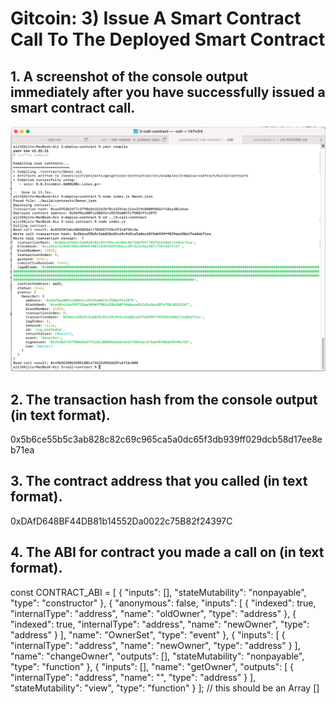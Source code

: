 # Gitcoin: 3) Issue A Smart Contract Call To The Deployed Smart Contract

## 1. A screenshot of the console output immediately after you have successfully issued a smart contract call.
![image info](task-3-call-contract.png)

## 2. The transaction hash from the console output (in text format).
0x5b6ce55b5c3ab828c82c69c965ca5a0dc65f3db939ff029dcb58d17ee8eb71ea

## 3. The contract address that you called (in text format).
0xDAfD648BF44DB81b14552Da0022c75B82f24397C

## 4. The ABI for contract you made a call on (in text format).
const CONTRACT_ABI = [
    {
        "inputs": [],
        "stateMutability": "nonpayable",
        "type": "constructor"
      },
      {
        "anonymous": false,
        "inputs": [
          {
            "indexed": true,
            "internalType": "address",
            "name": "oldOwner",
            "type": "address"
          },
          {
            "indexed": true,
            "internalType": "address",
            "name": "newOwner",
            "type": "address"
          }
        ],
        "name": "OwnerSet",
        "type": "event"
      },
      {
        "inputs": [
          {
            "internalType": "address",
            "name": "newOwner",
            "type": "address"
          }
        ],
        "name": "changeOwner",
        "outputs": [],
        "stateMutability": "nonpayable",
        "type": "function"
      },
      {
        "inputs": [],
        "name": "getOwner",
        "outputs": [
          {
            "internalType": "address",
            "name": "",
            "type": "address"
          }
        ],
        "stateMutability": "view",
        "type": "function"
      }
  ]; // this should be an Array []
